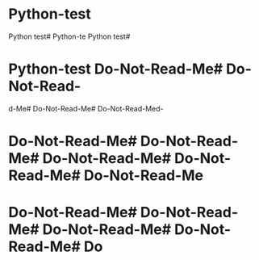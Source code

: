 # Python-test
Python test# Python-te
Python test#
# Python-test Do-Not-Read-Me# Do-Not-Read-
d-Me# Do-Not-Read-Me# Do-Not-Read-Med-
# Do-Not-Read-Me# Do-Not-Read-Me# Do-Not-Read-Me# Do-Not-Read-Me# Do-Not-Read-Me


# Do-Not-Read-Me# Do-Not-Read-Me# Do-Not-Read-Me# Do-Not-Read-Me# Do
